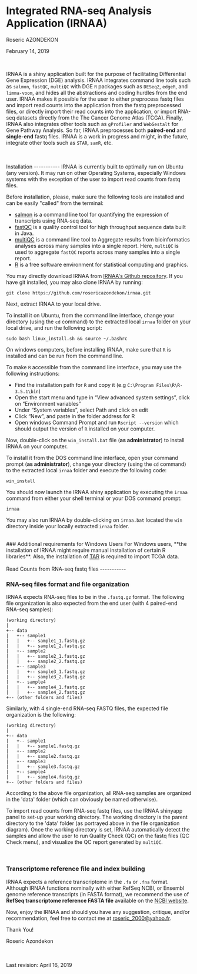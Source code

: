 Integrated RNA-seq Analysis Application (IRNAA)
================
Roseric AZONDEKON

February 14, 2019

<br/>

IRNAA is a shiny application built for the purpose of facilitating Differential Gene Expression (DGE) analysis. IRNAA integrates command line tools such as `salmon`, `fastQC`, `multiQC` with DGE `R` packages such as `DESeq2`, `edgeR`, and `limma-voom`, and hides all the abstractions and coding hurdles from the end user. IRNAA makes it possible for the user to either preprocess fastq files and import read counts into the application from the fastq preprocessed files, or directly import their read counts into the application, or import RNA-seq datasets directly from the The Cancer Genome Atlas (TCGA). Finally, IRNAA also integrates other tools such as `gProfiler` and `WebGestalt` for Gene Pathway Analysis. So far, IRNAA preprocesses both **paired-end** and **single-end** fastq files. IRNAA is a work in progress and might, in the future, integrate other tools such as `STAR`, `samR`, etc.

<br/>
<br/>
Installation
-----------
IRNAA is currently built to optimally run on Ubuntu (any version). It may run on other Operating Systems, especially Windows systems with the exception of the user to import read counts from fastq files.

Before installation, please, make sure the following tools are installed and can be easily "called" from the terminal:

- <a href="https://combine-lab.github.io/salmon/" target="_blank">salmon</a> is a command line tool for quantifying the expression of transcripts using RNA-seq data.
- <a href="https://www.bioinformatics.babraham.ac.uk/projects/fastqc/" target="_blank">fastQC</a> is a quality control tool for high throughput sequence data built in Java.
- <a href="https://multiqc.info/" target="_blank">multiQC</a> is a command line tool to Aggregate results from bioinformatics analyses across many samples into a single report. Here, `multiQC` is used to aggregate `fastQC` reports across many samples into a single report.
- <a href="https://www.r-project.org/" target="_blank">R</a> is a free software environment for statistical computing and graphics.

You may directly download IRNAA from <a href="http://www.github.com/rosericazondekon/irnaa" target="_blank">IRNAA's Github repository</a>. If you have git installed, you may also clone IRNAA by running:

```shell
git clone https://github.com/rosericazondekon/irnaa.git
```

Next, extract IRNAA to your local drive.

To install it on Ubuntu, from the command line interface, change your directory (using the `cd` command) to the extracted local `irnaa` folder on your local drive, and run the following script:

```shell
sudo bash linux_install.sh && source ~/.bashrc
```

On windows computers, before installing IRNAA, make sure that `R` is installed and can be run from the command line.

To make `R` accessible from the command line interface, you may use the following instructions:
- Find the installation path for `R` and copy it (e.g `C:\Program Files\R\R-3.5.1\bin`)
- Open the start menu and type in “View advanced system settings”, click on “Environment variables”
- Under “System variables”, select Path and click on edit
- Click “New”, and paste in the folder address for R
- Open windows Command Prompt and run `Rscript --version` which should output the version of `R` installed on your computer.

Now, double-click on the `win_install.bat` file (**as administrator**) to install IRNAA on your computer.

To install it from the DOS command line interface, open your command prompt (**as administrator**), change your directory (using the `cd` command) to the extracted local `irnaa` folder and execute the following code:

```batch
win_install
```

You should now launch the IRNAA shiny application by executing the `irnaa` command from either your shell terminal or your DOS command prompt:

```shell
irnaa
```


You may also run IRNAA by double-clicking on `irnaa.bat` located the `win` directory inside your locally extracted `irnaa` folder.

<br/>
### Additional requirements for Windows Users
For Windows users, **the installation of IRNAA might require manual installation of certain R libraries**. Also, the installation of <a href="http://gnuwin32.sourceforge.net/downlinks/tar-bin.php" target="_blank">TAR</a> is required to import TCGA data.

<br/>
<br/>
Read Counts from RNA-seq fastq files
-----------

<br/>

### RNA-seq files format and file organization

IRNAA expects RNA-seq files to be in the `.fastq.gz` format. The following file organization is also expected from the end user (with 4 paired-end RNA-seq samples):

```
(working directory)
|
+-- data
|   +-- sample1
|   |   +-- sample1_1.fastq.gz
|   |   +-- sample1_2.fastq.gz
|   +-- sample2
|   |   +-- sample2_1.fastq.gz
|   |   +-- sample2_2.fastq.gz
|   +-- sample3
|   |   +-- sample3_1.fastq.gz
|   |   +-- sample3_2.fastq.gz
|   +-- sample4
|   |   +-- sample4_1.fastq.gz
|   |   +-- sample4_2.fastq.gz
+-- (other folders and files)
```

Similarly, with 4 single-end RNA-seq FASTQ files, the expected file organization is the following:

```
(working directory)
|
+-- data
|   +-- sample1
|   |   +-- sample1.fastq.gz
|   +-- sample2
|   |   +-- sample2.fastq.gz
|   +-- sample3
|   |   +-- sample3.fastq.gz
|   +-- sample4
|   |   +-- sample4.fastq.gz
+-- (other folders and files)
```

According to the above file organization, all RNA-seq samples are organized in the 'data' folder (which can obviously be named otherwise).

To import read counts from RNA-seq fastq files, use the IRNAA shinyapp panel to set-up your working directory. The working directory is the parent directory to the 'data' folder (as portrayed above in the file organization diagram). Once the working directory is set, IRNAA automatically detect the samples and allow the user to run Quality Check (QC) on the fastq files (QC Check menu), and visualize the QC report generated by `multiQC`.

<br/>

### Transcriptome reference file and index building

IRNAA expects a reference transcriptome in the `.fa` or `.fna` format. Although IRNAA functions nominally with either RefSeq NCBI, or Ensembl genome reference transcripts (in FASTA format), we recommend the use of **RefSeq transcriptome reference FASTA file** available on the <a href="https://www.ncbi.nlm.nih.gov/genome" target="_blank">NCBI website</a>.



Now, enjoy the IRNAA and should you have any suggestion, critique, and/or recommendation, feel free to contact me at <roseric_2000@yahoo.fr>.

Thank You!

Roseric Azondekon

<br/>
<br/>
Last revision: April 16, 2019

